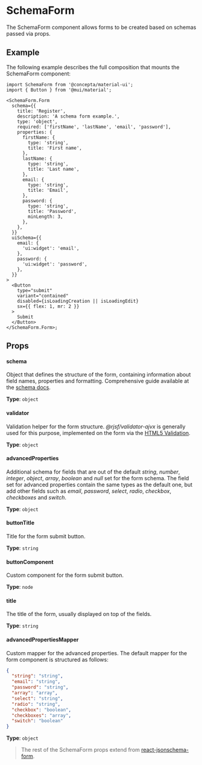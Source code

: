 # SchemaForm

The SchemaForm component allows forms to be created based on schemas passed via props.

## Example

The following example describes the full composition that mounts the SchemaForm component:

```tsx
import SchemaForm from '@concepta/material-ui';
import { Button } from '@mui/material';

<SchemaForm.Form
  schema={{
    title: 'Register',
    description: 'A schema form example.',
    type: 'object',
    required: ['firstName', 'lastName', 'email', 'password'],
    properties: {
      firstName: {
        type: 'string',
        title: 'First name',
      },
      lastName: {
        type: 'string',
        title: 'Last name',
      },
      email: {
        type: 'string',
        title: 'Email',
      },
      password: {
        type: 'string',
        title: 'Password',
        minLength: 3,
      },
    },
  }}
  uiSchema={{
    email: {
      'ui:widget': 'email',
    },
    password: {
      'ui:widget': 'password',
    },
  }}
>
  <Button
    type="submit"
    variant="contained"
    disabled={isLoadingCreation || isLoadingEdit}
    sx={{ flex: 1, mr: 2 }}
  >
    Submit
  </Button>
</SchemaForm.Form>;
```

## Props

#### schema

Object that defines the structure of the form, containing information about field names, properties and formatting. Comprehensive guide available at the [schema docs](https://json-schema.org/learn/getting-started-step-by-step).

**Type**: `object`

#### validator

Validation helper for the form structure. _@rjsf/validator-ajvx_ is generally used for this purpose, implemented on the form via the [HTML5 Validation](https://rjsf-team.github.io/react-jsonschema-form/docs/usage/validation#html5-validation).

**Type**: `object`

#### advancedProperties

Additional schema for fields that are out of the default _string_, _number_, _integer_, _object_, _array_, _boolean_ and _null_ set for the form schema. The field set for advanced properties contain the same types as the default one, but add other fields such as _email_, _password_, _select_, _radio_, _checkbox_, _checkboxes_ and _switch_.

**Type**: `object`

#### buttonTitle

Title for the form submit button.

**Type**: `string`

#### buttonComponent

Custom component for the form submit button.

**Type**: `node`

#### title

The title of the form, usually displayed on top of the fields.

**Type**: `string`

#### advancedPropertiesMapper

Custom mapper for the advanced properties. The default mapper for the form component is structured as follows:

```json
{
  "string": "string",
  "email": "string",
  "password": "string",
  "array": "array",
  "select": "string",
  "radio": "string",
  "checkbox": "boolean",
  "checkboxes": "array",
  "switch": "boolean"
}
```

**Type**: `object`

> The rest of the SchemaForm props extend from [react-jsonschema-form](https://rjsf-team.github.io/react-jsonschema-form/docs/).
